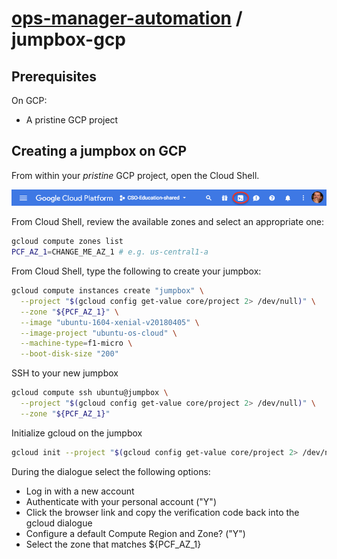 # [ops-manager-automation](../README.md) / jumpbox-gcp

## Prerequisites

On GCP:
- A pristine GCP project

## Creating a jumpbox on GCP

From within your _pristine_ GCP project, open the Cloud Shell.

![gcp_cli_launch](gcp_cli_launch.png)

From Cloud Shell, review the available zones and select an appropriate one:

```bash
gcloud compute zones list
PCF_AZ_1=CHANGE_ME_AZ_1 # e.g. us-central1-a
```
From Cloud Shell, type the following to create your jumpbox:

```bash
gcloud compute instances create "jumpbox" \
  --project "$(gcloud config get-value core/project 2> /dev/null)" \
  --zone "${PCF_AZ_1}" \
  --image "ubuntu-1604-xenial-v20180405" \
  --image-project "ubuntu-os-cloud" \
  --machine-type=f1-micro \
  --boot-disk-size "200"
```

SSH to your new jumpbox

```bash
gcloud compute ssh ubuntu@jumpbox \
  --project "$(gcloud config get-value core/project 2> /dev/null)" \
  --zone "${PCF_AZ_1}"
```

Initialize gcloud on the jumpbox

```bash
gcloud init --project "$(gcloud config get-value core/project 2> /dev/null)"
```

During the dialogue select the following options:

- Log in with a new account
- Authenticate with your personal account ("Y")
- Click the browser link and copy the verification code back into the gcloud dialogue
- Configure a default Compute Region and Zone? ("Y")
- Select the zone that matches ${PCF_AZ_1}

